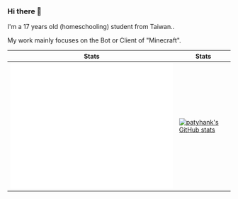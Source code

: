 ### Hi there 👋

I'm a 17 years old (homeschooling) student from Taiwan..

My work mainly focuses on the Bot or Client of "Minecraft".

| Stats | Stats |
| -------- | -------- |
| ![Metrics](https://github.com/patyhank/patyhank/blob/main/github-metrics.svg) | [![patyhank's GitHub stats](https://github-readme-stats-git-masterrstaa-rickstaa.vercel.app/api?username=patyhank&theme=dracula)](https://github.com/patyhank/github-readme-stats) |

